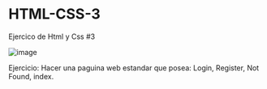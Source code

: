 # HTML-CSS-3
Ejercico de Html y Css #3

![image](https://user-images.githubusercontent.com/38218365/135513683-2aacb707-3930-4b5d-85fd-fbc777df42b3.png)

Ejercicio: Hacer una paguina web estandar que posea: Login, Register, Not Found, index. 
